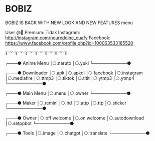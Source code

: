 # BOBIZ
BOBIZ IS BACK WITH NEW LOOK AND NEW FEATURES 
menu 



User @⁨🏃⁩
Premium: Tidak
Instagram: http://instagram.com/noureddine_ouafy
Facebook: https://www.facebook.com/profile.php?id=100063533185520

 ꒦ ͝ ꒷ ͝ ꒦ ͝ ꒷ ͝ ꒦ ͝ ꒷ ͝ ꒦ ͝ ꒷ ͝ ꒦ ͝ ꒷ ͝ ꒦ ͝ ꒷ ͝ ꒦ 

┌───⭓ Anime Menu
│⭔.naruto
│⭔.yuki
└───────────⭓

┌───⭓ Downloader
│⭔.apk
│⭔.apkdl
│⭔.facebook
│⭔.instagram
│⭔.mediafire
│⭔.ttmp3
│⭔.tiktok
│⭔.titit
│⭔.ytmp3
│⭔.ytmp4
└───────────⭓

┌───⭓ Main Menu
│⭔.menu
│⭔.owner
└───────────⭓

┌───⭓ Maker
│⭔.remini
│⭔.hd
│⭔.attp
│⭔.ttp
│⭔.sticker
└───────────⭓

┌───⭓ Owner
│⭔.off welcome
│⭔.on welcome
│⭔.autodownload
│⭔.setppbot
└───────────⭓

┌───⭓ Tools
│⭔.image
│⭔.chatgpt
│⭔.translate
└───────────⭓


